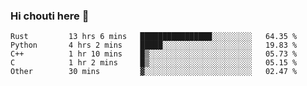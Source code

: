 ### Hi chouti here 👋


<!--START_SECTION:waka-->

```text
Rust         13 hrs 6 mins   ████████████████░░░░░░░░░   64.35 %
Python       4 hrs 2 mins    █████░░░░░░░░░░░░░░░░░░░░   19.83 %
C++          1 hr 10 mins    █▒░░░░░░░░░░░░░░░░░░░░░░░   05.73 %
C            1 hr 2 mins     █▒░░░░░░░░░░░░░░░░░░░░░░░   05.15 %
Other        30 mins         ▓░░░░░░░░░░░░░░░░░░░░░░░░   02.47 %
```

<!--END_SECTION:waka-->

<!--
**l0nl1f3/l0nl1f3** is a ✨ _special_ ✨ repository because its `README.md` (this file) appears on your GitHub profile.

Here are some ideas to get you started:

- 🔭 I’m currently working on ...
- 🌱 I’m currently learning ...
- 👯 I’m looking to collaborate on ...
- 🤔 I’m looking for help with ...
- 💬 Ask me about ...
- 📫 How to reach me: ...
- 😄 Pronouns: ...
- ⚡ Fun fact: ...
-->
